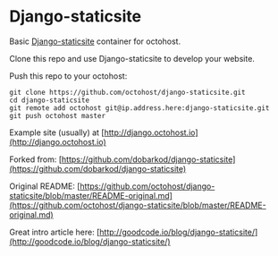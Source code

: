 Django-staticsite
====

Basic [Django-staticsite](https://www.djangoproject.com/) container for octohost.

Clone this repo and use Django-staticsite to develop your website.

Push this repo to your octohost:

```
git clone https://github.com/octohost/django-staticsite.git
cd django-staticsite
git remote add octohost git@ip.address.here:django-staticsite.git
git push octohost master
```

Example site \(usually\) at [http://django.octohost.io](http://django.octohost.io)

Forked from: [https://github.com/dobarkod/django-staticsite](https://github.com/dobarkod/django-staticsite)

Original README: [https://github.com/octohost/django-staticsite/blob/master/README-original.md](https://github.com/octohost/django-staticsite/blob/master/README-original.md)

Great intro article here: [http://goodcode.io/blog/django-staticsite/](http://goodcode.io/blog/django-staticsite/)